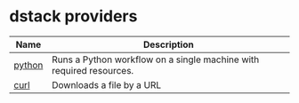 # dstack providers

| Name             | Description                                                         |
|------------------|---------------------------------------------------------------------|
| [python](python) | Runs a Python workflow on a single machine with required resources. |
| [curl](curl)     | Downloads a file by a URL                                           |
